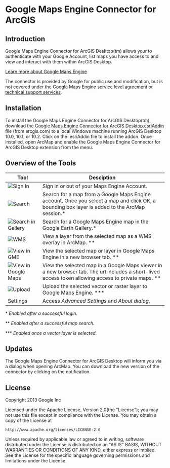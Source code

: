Google Maps Engine Connector for ArcGIS
=====================================

Introduction
------------
Google Maps Engine Connector for ArcGIS Desktop(tm) allows your to authenticate with your
Google Account, list maps you have access to and view and interact with them
within ArcGIS Desktop.

[Learn more about Google Maps Engine](
http://www.google.com/enterprise/mapsearth/products/mapsengine.html)

The connector is provided by Google for public use and modification,
but is not covered under the Google Maps Engine
[service level agreement](
http://www.google.com/enterprise/earthmaps/legal/us/gme_sla.html) or
[technical support services](
http://www.google.com/enterprise/earthmaps/legal/us/gme_tssg.html).

Installation
------------
To install the Google Maps Engine Connector for ArcGIS Desktop(tm), download the <a href="http://www.arcgis.com/home/item.html?id=a8895908f98d4334b401de9b6d08e847">Google Maps Engine Connector for ArcGIS Desktop.esriAddin</a> file (from arcgis.com) to a local Windows machine running ArcGIS Desktop 10.0, 10.1, or 10.2.  Click on the .esriAddin file to install the addon.  Once installed, open ArcMap and enable the Google Maps Engine Connector for ArcGIS Desktop extension from the menu.


Overview of the Tools
---------------------
| Tool | Desciption |
| ---- | ---------- |
| ![Sign In](https://raw.github.com/googlemaps/mapsengine-arcgis-connector/master/Google%20Maps%20Engine%20Connector%20for%20ArcGIS%20Desktop/Images/private.png) | Sign in or out of your Maps Engine Account. |
| ![Search](https://raw.github.com/googlemaps/mapsengine-arcgis-connector/master/Google%20Maps%20Engine%20Connector%20for%20ArcGIS%20Desktop/Images/search_16.png) | Search for a map from a Google Maps Engine account. Once you select a map and click OK, a bounding box layer is added to the ArcMap session.* |
| ![Search in Gallery](https://raw.github.com/googlemaps/mapsengine-arcgis-connector/master/Google%20Maps%20Engine%20Connector%20for%20ArcGIS%20Desktop/Images/thumbnail.png) | Search for a Google Maps Engine map in the Google Earth Gallery.* |
| ![WMS](https://raw.github.com/googlemaps/mapsengine-arcgis-connector/master/Google%20Maps%20Engine%20Connector%20for%20ArcGIS%20Desktop/Images/overlay.png) | View a layer from the selected map as a WMS overlay in ArcMap. ** |
| ![View in GME](https://raw.github.com/googlemaps/mapsengine-arcgis-connector/master/Google%20Maps%20Engine%20Connector%20for%20ArcGIS%20Desktop/Images/maps_engine-16.png) | View the selected map or layer in Google Maps Engine in a new browser tab. ** |
| ![View in Google Maps](https://raw.github.com/googlemaps/mapsengine-arcgis-connector/master/Google%20Maps%20Engine%20Connector%20for%20ArcGIS%20Desktop/Images/maps_16.png) | View the selected map in a Google Maps viewer in a new browser tab. The url includes a short-lived access token allowing access to private maps. ** |
| ![Upload](https://raw.github.com/googlemaps/mapsengine-arcgis-connector/master/Google%20Maps%20Engine%20Connector%20for%20ArcGIS%20Desktop/Images/upload_item.png) | Upload the selected vector or raster layer to Google Maps Engine. *** |
| Settings | Access *Advanced Settings* and *About dialog*. |

\* *Enabled after a successful login*.

** *Enabled after a successful map search.*

*** *Enabled once a vector layer is selected.*

Updates
-------
The Google Maps Engine Connector for ArcGIS Desktop will inform you via a dialog when opening ArcMap.  You can download the new version of the connector by clicking on the
notification.


License
-------
Copyright 2013 Google Inc

Licensed under the Apache License, Version 2.0(the "License");
you may not use this file except in compliance with the License.
You may obtain a copy of the License at

    http://www.apache.org/licenses/LICENSE-2.0

Unless required by applicable law or agreed to in writing, software
distributed under the License is distributed on an "AS IS" BASIS,
WITHOUT WARRANTIES OR CONDITIONS OF ANY KIND, either express or implied.
See the License for the specific language governing permissions and
limitations under the License.
